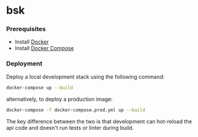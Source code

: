 # bsk

### Prerequisites
- Install [Docker](https://www.docker.com/)
- Install [Docker Compose](https://docs.docker.com/compose/install/)

### Deployment
Deploy a local development stack using the following command:
```bash
docker-compose up --build
```
alternatively, to deploy a production image:
```bash
docker-compose -f docker-compose.prod.yml up --build
```
The key difference between the two is that development can hot-reload the api code and doesn't run tests or linter during build.
